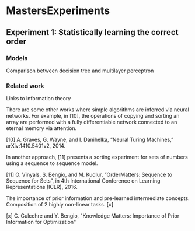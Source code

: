 # MastersExperiments

## Experiment 1: Statistically learning the correct order

### Models

Comparison between decision tree and multilayer perceptron

### Related work

Links to information theory

There are some other works where simple algorithms are inferred via neural networks. For example, in [10], the operations of copying and sorting an array are performed with a fully differentiable network connected to an eternal memory via attention.

[10] A. Graves, G. Wayne, and I. Danihelka, “Neural Turing Machines,” arXiv:1410.5401v2, 2014.

In another approach, [11] presents a sorting experiment for sets of numbers using a sequence to sequence model.

[11] O. Vinyals, S. Bengio, and M. Kudlur, “OrderMatters: Sequence to Sequence for Sets”, in 4th International Conference
on Learning Representations (ICLR), 2016.

The importance of prior information and pre-learned intermediate concepts. Composition of 2 highly non-linear tasks. [x]

[x] C. Gulcehre and Y. Bengio, "Knowledge Matters: Importance of Prior Information for Optimization"